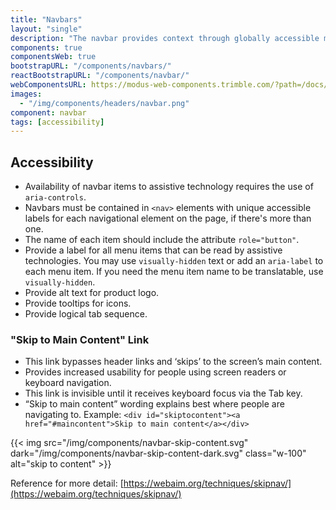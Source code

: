 ```yaml
---
title: "Navbars"
layout: "single"
description: "The navbar provides context through globally accessible menu options."
components: true
componentsWeb: true
bootstrapURL: "/components/navbars/"
reactBootstrapURL: "/components/navbar/"
webComponentsURL: https://modus-web-components.trimble.com/?path=/docs/components-navbar--default
images:
  - "/img/components/headers/navbar.png"
component: navbar
tags: [accessibility]
---
```


## Accessibility

- Availability of navbar items to assistive technology requires the use of `aria-controls`.
- Navbars must be contained in `<nav>` elements with unique accessible labels for each navigational element on the page, if there's more than one.
- The name of each item should include the attribute `role="button"`.
- Provide a label for all menu items that can be read by assistive technologies. You may use `visually-hidden` text or add an `aria-label` to each menu item. If you need the menu item name to be translatable, use `visually-hidden`.
- Provide alt text for product logo.
- Provide tooltips for icons.
- Provide logical tab sequence.

### "Skip to Main Content" Link

- This link bypasses header links and ‘skips’ to the screen’s main content.
- Provides increased usability for people using screen readers or keyboard navigation.
- This link is invisible until it receives keyboard focus via the Tab key.
- “Skip to main content” wording explains best where people are navigating to.
  Example: `<div id="skiptocontent"><a href="#maincontent">Skip to main content</a></div>`

{{< img src="/img/components/navbar-skip-content.svg" dark="/img/components/navbar-skip-content-dark.svg" class="w-100" alt="skip to content" >}}

Reference for more detail: [https://webaim.org/techniques/skipnav/](https://webaim.org/techniques/skipnav/)
